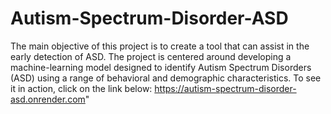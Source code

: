 # Autism-Spectrum-Disorder-ASD
The main objective of this project is to create a tool that can assist in the early detection of ASD. The project is centered around developing a machine-learning model designed to identify Autism Spectrum Disorders (ASD) using a range of behavioral and demographic characteristics.
To see it in action, click on the link below: 
https://autism-spectrum-disorder-asd.onrender.com"
